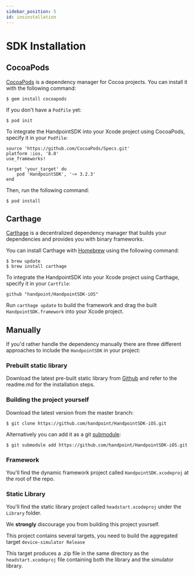 ```yaml
---
sidebar_position: 5
id: iosinstallation
---
```





# SDK Installation	


## CocoaPods

[CocoaPods](https://cocoapods.org/) is a dependency manager for Cocoa projects. You can install it with the following command:

````
$ gem install cocoapods
````

If you don't have a `Podfile` yet:

````
$ pod init
````

To integrate the HandpointSDK into your Xcode project using CocoaPods, specify it in your `Podfile`:

````
source 'https://github.com/CocoaPods/Specs.git'
platform :ios, '8.0'
use_frameworks!

target 'your_target' do
    pod 'HandpointSDK', '~> 3.2.3'
end
````

Then, run the following command:

````
$ pod install
````

## Carthage

[Carthage](https://github.com/Carthage/Carthage) is a decentralized dependency manager that builds your dependencies and provides you with binary frameworks.

You can install Carthage with [Homebrew](https://brew.sh/) using the following command:

```
$ brew update
$ brew install carthage
```

To integrate the HandpointSDK into your Xcode project using Carthage, specify it in your `Cartfile`:

````
github "handpoint/HandpointSDK-iOS"
`````

Run `carthage update` to build the framework and drag the built `HandpointSDK.framework` into your Xcode project.

## Manually

If you'd rather handle the dependency manually there are three different approaches to include the ```HandpointSDK``` in your project:

### Prebuilt static library

Download the latest pre-built static library from [Github](https://github.com/handpoint/HandpointSDK-iOS) and refer to the readme.md for the installation steps.

### Building the project yourself

Download the latest version from the master branch:

```
$ git clone https://github.com/handpoint/HandpointSDK-iOS.git
```

Alternatively you can add it as a git [submodule](https://git-scm.com/docs/git-submodule):

```
$ git submodule add https://github.com/handpoint/HandpointSDK-iOS.git
```

### Framework

You'll find the dynamic framework project called `HandpointSDK.xcodeproj` at the root of the repo.

### Static Library

You'll find the static library project called `headstart.xcodeproj` under the `Library` folder.

We **strongly** discourage you from building this project yourself.

This project contains several targets, you need to build the aggregated target `device-simulator Release`

This target produces a .zip file in the same directory as the `headstart.xcodeproj` file containing both the library and the simulator library.

